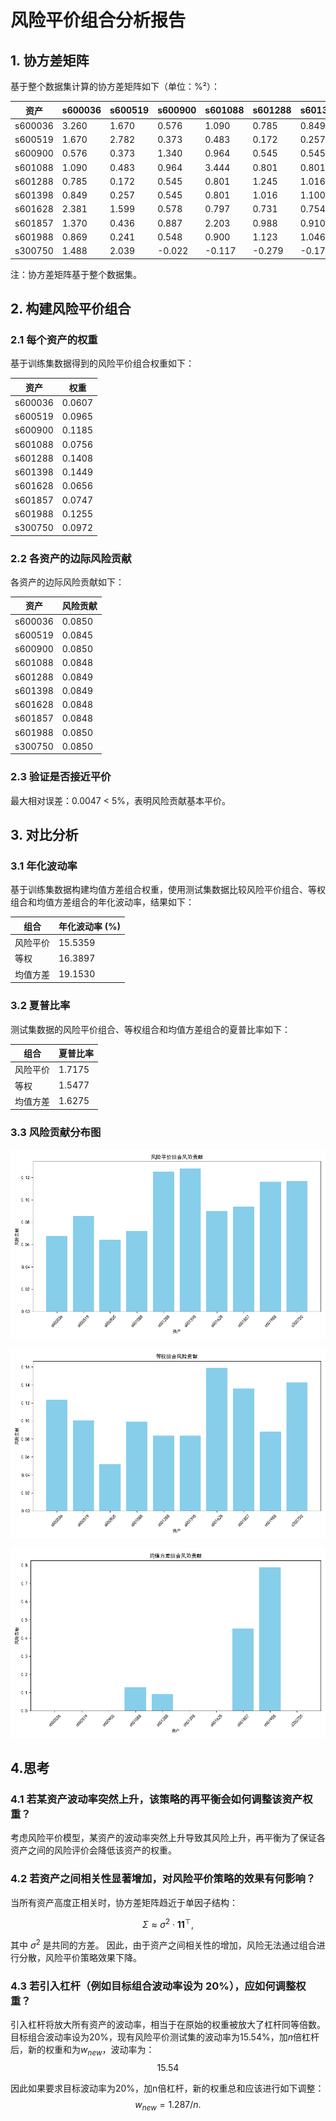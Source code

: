 # 风险平价组合分析报告

## 1. 协方差矩阵

基于整个数据集计算的协方差矩阵如下（单位：%²）：

| 资产 | s600036 | s600519 | s600900 | s601088 | s601288 | s601398 | s601628 | s601857 | s601988 | s300750 |
|------|---------|---------|---------|---------|---------|---------|---------|---------|---------|---------|
| s600036 | 3.260 | 1.670 | 0.576 | 1.090 | 0.785 | 0.849 | 2.381 | 1.370 | 0.869 | 1.488 |
| s600519 | 1.670 | 2.782 | 0.373 | 0.483 | 0.172 | 0.257 | 1.599 | 0.436 | 0.241 | 2.039 |
| s600900 | 0.576 | 0.373 | 1.340 | 0.964 | 0.545 | 0.545 | 0.578 | 0.887 | 0.548 | -0.022 |
| s601088 | 1.090 | 0.483 | 0.964 | 3.444 | 0.801 | 0.801 | 0.797 | 2.203 | 0.900 | -0.117 |
| s601288 | 0.785 | 0.172 | 0.545 | 0.801 | 1.245 | 1.016 | 0.731 | 0.988 | 1.123 | -0.279 |
| s601398 | 0.849 | 0.257 | 0.545 | 0.801 | 1.016 | 1.100 | 0.754 | 0.910 | 1.046 | -0.176 |
| s601628 | 2.381 | 1.599 | 0.578 | 0.797 | 0.731 | 0.754 | 4.611 | 1.308 | 0.776 | 1.974 |
| s601857 | 1.370 | 0.436 | 0.887 | 2.203 | 0.988 | 0.910 | 1.308 | 4.042 | 1.023 | 0.087 |
| s601988 | 0.869 | 0.241 | 0.548 | 0.900 | 1.123 | 1.046 | 0.776 | 1.023 | 1.368 | -0.164 |
| s300750 | 1.488 | 2.039 | -0.022 | -0.117 | -0.279 | -0.176 | 1.974 | 0.087 | -0.164 | 7.339 |

注：协方差矩阵基于整个数据集。

## 2. 构建风险平价组合
### 2.1 每个资产的权重

基于训练集数据得到的风险平价组合权重如下：

| 资产 | 权重 |
|------|------|
| s600036 | 0.0607 |
| s600519 | 0.0965 |
| s600900 | 0.1185 |
| s601088 | 0.0756 |
| s601288 | 0.1408 |
| s601398 | 0.1449 |
| s601628 | 0.0656 |
| s601857 | 0.0747 |
| s601988 | 0.1255 |
| s300750 | 0.0972 |

### 2.2 各资产的边际风险贡献

各资产的边际风险贡献如下：

| 资产 | 风险贡献 |
|------|----------|
| s600036 | 0.0850 |
| s600519 | 0.0845 |
| s600900 | 0.0850 |
| s601088 | 0.0848 |
| s601288 | 0.0849 |
| s601398 | 0.0849 |
| s601628 | 0.0848 |
| s601857 | 0.0848 |
| s601988 | 0.0850 |
| s300750 | 0.0850 |

### 2.3 验证是否接近平价

最大相对误差：0.0047 < 5%，表明风险贡献基本平价。

## 3. 对比分析

### 3.1 年化波动率

基于训练集数据构建均值方差组合权重，使用测试集数据比较风险平价组合、等权组合和均值方差组合的年化波动率，结果如下：

| 组合 | 年化波动率 (%) |
|------|----------------|
| 风险平价 | 15.5359 |
| 等权 | 16.3897 |
| 均值方差 | 19.1530 |

### 3.2 夏普比率

测试集数据的风险平价组合、等权组合和均值方差组合的夏普比率如下：

| 组合 | 夏普比率 |
|------|----------|
| 风险平价 | 1.7175 |
| 等权 | 1.5477 |
| 均值方差 | 1.6275 |

### 3.3 风险贡献分布图

![风险平价组合风险贡献](风险平价组合风险贡献.png)

![等权组合风险贡献](等权组合风险贡献.png)

![均值方差组合风险贡献](均值方差组合风险贡献.png)

## 4.思考

### 4.1 若某资产波动率突然上升，该策略的再平衡会如何调整该资产权重？

考虑风险平价模型，某资产的波动率突然上升导致其风险上升，再平衡为了保证各资产之间的风险评价会降低该资产的权重。

### 4.2 若资产之间相关性显著增加，对风险平价策略的效果有何影响？

当所有资产高度正相关时，协方差矩阵趋近于单因子结构：

$$
\Sigma \approx \sigma^2 \cdot \mathbf{1}\mathbf{1}^\top,
$$

其中 $\sigma^2$ 是共同的方差。
因此，由于资产之间相关性的增加，风险无法通过组合进行分散，风险平价策略效果下降。

### 4.3 若引入杠杆（例如目标组合波动率设为 20%），应如何调整权重？

引入杠杆将放大所有资产的波动率，相当于在原始的权重被放大了杠杆同等倍数。目标组合波动率设为20%，现有风险平价测试集的波动率为15.54%，加$n$倍杠杆后，新的权重和为$w_{new}$，波动率为：
$$
15.54% * n * w_{new}.
$$

因此如果要求目标波动率为20%，加n倍杠杆，新的权重总和应该进行如下调整：
$$
w_{new} = 1.287 / n.
$$